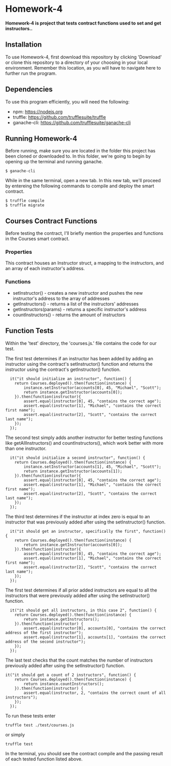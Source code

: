 # Homework-4

**Homework-4 is project that tests contract functions used to set and get instructors..**

## Installation
To use Homework-4, first download this repository by clicking 'Download' or clone this repository to a directory of your choosing in your local environment. Remember this location, as you will have to navigate here to further run the program.

## Dependencies
To use this program efficiently, you will need the following:
  * npm: https://nodejs.org
  * truffle: https://github.com/trufflesuite/truffle
  * ganache-cli: https://github.com/trufflesuite/ganache-cli

## Running Homework-4
Before running, make sure you are located in the folder this project has been cloned or downloaded to. In this folder, we're going to begin by opening up the terminal and running ganache.
```
$ ganache-cli
```
While in the same terminal, open a new tab. In this new tab, we'll proceed by entereing the following commands to compile and deploy the smart contract.
```
$ truffle compile
$ truffle migrate
```

## Courses Contract Functions
Before testing the contract, I'll briefly mention the properties and functions in the Courses smart contract. 
  ### Properties
   This contract houses an Instructor struct, a mapping to the instructors, and an array of each instructor's address.
  
  ### Functions
   * setInstructor() - creates a new instructor and pushes the new instructor's address to the array of addresses
   * getInstructors() - returns a list of the instructors' addresses
   * getInstructors(params) - returns a specific instructor's address
   * countInstructors() - returns the amount of instructors

## Function Tests
Within the 'test' directory, the 'courses.js.' file contains the code for our test.

The first test determines if an instructor has been added by adding an instructor using the contract's setInstructor() function and returns the instructor using the contract's getInstructor() function.
```
  it("it should initialize an instructor", function() {
    return Courses.deployed().then(function(instance) {
    	instance.setInstructor(accounts[0], 45, "Michael", "Scott");
    	return instance.getInstructor(accounts[0]);
    }).then(function(instructor){
    	assert.equal(instructor[0], 45, "contains the correct age");
    	assert.equal(instructor[1], "Michael", "contains the correct first name");
    	assert.equal(instructor[2], "Scott", "contains the correct last name");
    });
  });
```

The second test simply adds another instructor for better testing functions like getAllInstructors() and countInstructors(), which work better with more than one instructor.
```
  it("it should initialize a second instructor", function() {
    return Courses.deployed().then(function(instance) {
    	instance.setInstructor(accounts[1], 45, "Michael", "Scott");
    	return instance.getInstructor(accounts[1]);
    }).then(function(instructor){
    	assert.equal(instructor[0], 45, "contains the correct age");
    	assert.equal(instructor[1], "Michael", "contains the correct first name");
    	assert.equal(instructor[2], "Scott", "contains the correct last name");
    });
  });
```

The third test determines if the instructor at index zero is equal to an instructor that was previously added after using the setInstructor() function.
```
  it("it should get an instructor, specifically the first", function() {
    return Courses.deployed().then(function(instance) {
    	return instance.getInstructor(accounts[0]);
    }).then(function(instructor){
    	assert.equal(instructor[0], 45, "contains the correct age");
    	assert.equal(instructor[1], "Michael", "contains the correct first name");
    	assert.equal(instructor[2], "Scott", "contains the correct last name");
    });
  });
```

The first test determines if all prior added instructors are equal to all the instructors that were previously added after using the setInstructor() function.
```
  it("it should get all instructors, in this case 2", function() {
  	return Courses.deployed().then(function(instance) {
  		return instance.getInstructors();
  	}).then(function(instructor) {
  		assert.equal(instructor[0], accounts[0], "contains the correct address of the first instructor");
  		assert.equal(instructor[1], accounts[1], "contains the correct address of the second instructor");
  	});
  });
```

The last test checks that the count matches the number of instructors previously added after using the setInstructor() function.
```
it("it should get a count of 2 instructors", function() {
  	return Courses.deployed().then(function(instance) {
  		return instance.countInstructors();
  	}).then(function(instructor) {
  		assert.equal(instructor, 2, "contains the correct count of all instructors");
  	});
  });
```

To run these tests enter 
```
truffle test ./test/courses.js
```
or simply
```
truffle test
```

In the terminal, you should see the contract compile and the passing result of each tested function listed above.
